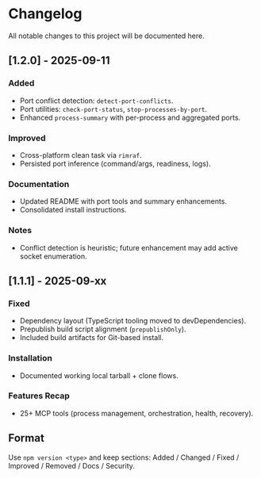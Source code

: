 # Changelog

All notable changes to this project will be documented here.

## [1.2.0] - 2025-09-11

### Added

- Port conflict detection: `detect-port-conflicts`.
- Port utilities: `check-port-status`, `stop-processes-by-port`.
- Enhanced `process-summary` with per-process and aggregated ports.

### Improved

- Cross-platform clean task via `rimraf`.
- Persisted port inference (command/args, readiness, logs).

### Documentation

- Updated README with port tools and summary enhancements.
- Consolidated install instructions.

### Notes

- Conflict detection is heuristic; future enhancement may add active socket enumeration.

## [1.1.1] - 2025-09-xx

### Fixed

- Dependency layout (TypeScript tooling moved to devDependencies).
- Prepublish build script alignment (`prepublishOnly`).
- Included build artifacts for Git-based install.

### Installation

- Documented working local tarball + clone flows.

### Features Recap

- 25+ MCP tools (process management, orchestration, health, recovery).

## Format

Use `npm version <type>` and keep sections: Added / Changed / Fixed / Improved / Removed / Docs / Security.

